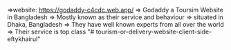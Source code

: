=>website: https://godaddy-c4cdc.web.app/
=> Godaddy a Toursim Website in Bangladesh
=> Mostly known as their service and behaviour
=> situated in Dhaka, Bangladesh
=> They have well known experts from all over the world
=> Their service is top class
"# tourism-or-delivery-website-client-side-eftykhairul"
